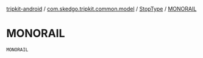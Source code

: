[tripkit-android](../../index.md) / [com.skedgo.tripkit.common.model](../index.md) / [StopType](index.md) / [MONORAIL](./-m-o-n-o-r-a-i-l.md)

# MONORAIL

`MONORAIL`